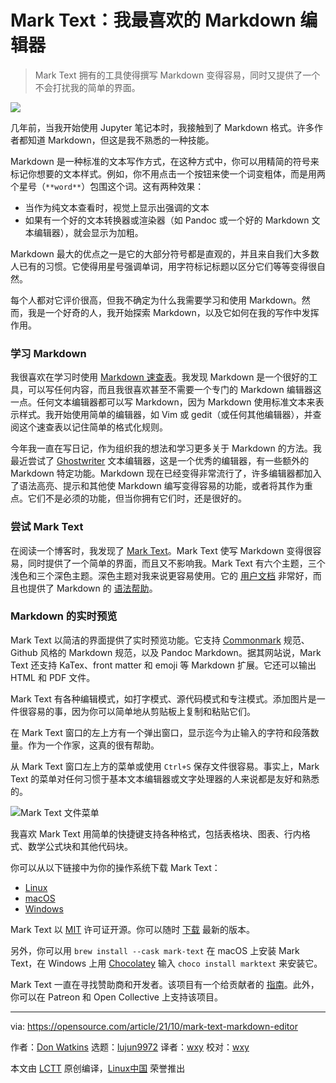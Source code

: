[#]: subject: "Why Mark Text is my favorite markdown editor"
[#]: via: "https://opensource.com/article/21/10/mark-text-markdown-editor"
[#]: author: "Don Watkins https://opensource.com/users/don-watkins"
[#]: collector: "lujun9972"
[#]: translator: "wxy"
[#]: reviewer: "wxy"
[#]: publisher: " "
[#]: url: " "

Mark Text：我最喜欢的 Markdown 编辑器
======

> Mark Text 拥有的工具使得撰写 Markdown 变得容易，同时又提供了一个不会打扰我的简单的界面。

![](https://img.linux.net.cn/data/attachment/album/202110/27/141244m9os557ss7au6oas.jpg)

几年前，当我开始使用 Jupyter 笔记本时，我接触到了 Markdown 格式。许多作者都知道 Markdown，但这是我不熟悉的一种技能。

Markdown 是一种标准的文本写作方式，在这种方式中，你可以用精简的符号来标记你想要的文本样式。例如，你不用点击一个按钮来使一个词变粗体，而是用两个星号（`**word**`）包围这个词。这有两种效果：

  * 当作为纯文本查看时，视觉上显示出强调的文本
  * 如果有一个好的文本转换器或渲染器（如 Pandoc 或一个好的 Markdown 文本编辑器），就会显示为加粗。

Markdown 最大的优点之一是它的大部分符号都是直观的，并且来自我们大多数人已有的习惯。它使得用星号强调单词，用字符标记标题以区分它们等等变得很自然。

每个人都对它评价很高，但我不确定为什么我需要学习和使用 Markdown。然而，我是一个好奇的人，我开始探索 Markdown，以及它如何在我的写作中发挥作用。

### 学习 Markdown

我很喜欢在学习时使用 [Markdown 速查表][2]。我发现 Markdown 是一个很好的工具，可以写任何内容，而且我很喜欢甚至不需要一个专门的 Markdown 编辑器这一点。任何文本编辑器都可以写 Markdown，因为 Markdown 使用标准文本来表示样式。我开始使用简单的编辑器，如 Vim 或 gedit（或任何其他编辑器），并查阅这个速查表以记住简单的格式化规则。

今年我一直在写日记，作为组织我的想法和学习更多关于 Markdown 的方法。我最近尝试了 [Ghostwriter][3] 文本编辑器，这是一个优秀的编辑器，有一些额外的 Markdown 特定功能。Markdown 现在已经变得非常流行了，许多编辑器都加入了语法高亮、提示和其他使 Markdown 编写变得容易的功能，或者将其作为重点。它们不是必须的功能，但当你拥有它们时，还是很好的。 

### 尝试 Mark Text

在阅读一个博客时，我发现了 [Mark Text][4]。Mark Text 使写 Markdown 变得很容易，同时提供了一个简单的界面，而且又不影响我。Mark Text 有六个主题，三个浅色和三个深色主题。深色主题对我来说更容易使用。它的 [用户文档][5] 非常好，而且也提供了 Markdown 的 [语法帮助][6]。 

###  Markdown 的实时预览

Mark Text 以简洁的界面提供了实时预览功能。它支持 [Commonmark][7] 规范、Github 风格的 Markdown 规范，以及 Pandoc Markdown。据其网站说，Mark Text 还支持 KaTex、front matter 和 emoji 等 Markdown 扩展。它还可以输出 HTML 和 PDF 文件。 

Mark Text 有各种编辑模式，如打字模式、源代码模式和专注模式。添加图片是一件很容易的事，因为你可以简单地从剪贴板上复制和粘贴它们。

在 Mark Text 窗口的左上方有一个弹出窗口，显示迄今为止输入的字符和段落数量。作为一个作家，这真的很有帮助。

从 Mark Text 窗口左上方的菜单或使用 `Ctrl+S` 保存文件很容易。事实上，Mark Text 的菜单对任何习惯于基本文本编辑器或文字处理器的人来说都是友好和熟悉的。

![Mark Text 文件菜单][8] 

我喜欢 Mark Text 用简单的快捷键支持各种格式，包括表格块、图表、行内格式、数学公式块和其他代码块。

你可以从以下链接中为你的操作系统下载 Mark Text：

  * [Linux][10]
  * [macOS][11]
  * [Windows][12]

Mark Text 以 [MIT][13] 许可证开源。你可以随时 [下载][14] 最新的版本。

另外，你可以用 `brew install --cask mark-text` 在 macOS 上安装 Mark Text，在 Windows 上用 [Chocolatey][15] 输入 `choco install marktext` 来安装它。

Mark Text 一直在寻找赞助商和开发者。该项目有一个给贡献者的 [指南][16]。此外，你可以在 Patreon 和 Open Collective 上支持该项目。

--------------------------------------------------------------------------------

via: https://opensource.com/article/21/10/mark-text-markdown-editor

作者：[Don Watkins][a]
选题：[lujun9972][b]
译者：[wxy](https://github.com/wxy)
校对：[wxy](https://github.com/wxy)

本文由 [LCTT](https://github.com/LCTT/TranslateProject) 原创编译，[Linux中国](https://linux.cn/) 荣誉推出

[a]: https://opensource.com/users/don-watkins
[b]: https://github.com/lujun9972
[1]: https://opensource.com/sites/default/files/styles/image-full-size/public/lead-images/osdc-docdish-typewriterkeys-3.png?itok=NyBwMdK_ (Typewriter keys in multicolor)
[2]: https://opensource.com/downloads/cheat-sheet-markdown
[3]: https://wereturtle.github.io/ghostwriter/
[4]: https://marktext.app/
[5]: https://github.com/marktext/marktext/blob/master/docs/README.md
[6]: https://github.com/marktext/marktext/blob/master/docs/MARKDOWN_SYNTAX.md
[7]: https://commonmark.org/
[8]: https://opensource.com/sites/default/files/uploads/mark-test-file-menu.png (Mark Text file menu)
[9]: https://creativecommons.org/licenses/by-sa/4.0/
[10]: https://github.com/marktext/marktext/releases/latest/download/marktext-x86_64.AppImage
[11]: https://github.com/marktext/marktext/releases/latest/download/marktext.dmg
[12]: https://github.com/marktext/marktext/releases/latest/download/marktext-setup.exe
[13]: https://github.com/marktext/marktext/blob/develop/LICENSE
[14]: https://github.com/marktext/marktext/releases
[15]: https://chocolatey.org/
[16]: https://github.com/marktext/marktext/blob/develop/CONTRIBUTING.md
